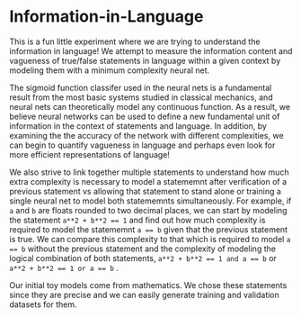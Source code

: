 # Information-in-Language
This is a fun little experiment where we are trying to understand the information in language! We attempt to measure the information content and vagueness of true/false statements in language within a given context by modeling them with a minimum complexity neural net.

The sigmoid function classifer used in the neural nets is a fundamental result from the most basic systems studied in classical mechanics, and neural nets can theoretically model any continuous function. As a result, we believe neural networks can be used to define a new fundamental unit of information in the context of statements and language. In addition, by examining the the accuracy of the network with different complexities, we can begin to quantify vagueness in language and perhaps even look for more efficient representations of language!

We also strive to link together multiple statements to understand how much extra complexity is necessary to model a statememnt after verification of a previous statement vs allowing that statement to stand alone or training a single neural net to model both statememnts simultaneously. For example, if `a` and `b` are floats rounded to two decimal places, we can start by modeling the statement `a**2 + b**2 == 1` and find out how much complexity is required to model the statememnt `a == b` given that the previous statement is true. We can compare this complexity to that which is required to model `a == b` without the previous statement and the complexity of modeling the logical combination of both statements, `a**2 + b**2 == 1 and a == b` or `a**2 + b**2 == 1 or a == b` . 

Our initial toy models come from mathematics. We chose these statements since they are precise and we can easily generate training and validation datasets for them. 
